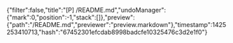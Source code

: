 {"filter":false,"title":"[P] /README.md","undoManager":{"mark":0,"position":-1,"stack":[]},"preview":{"path":"/README.md","previewer":"preview.markdown"},"timestamp":1425253410713,"hash":"67452301efcdab8998badcfe10325476c3d2e1f0"}